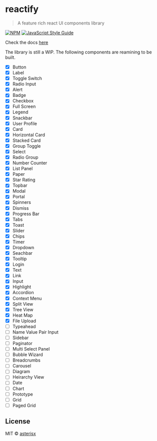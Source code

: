 # reactify

> A feature rich react UI components library

[![NPM](https://img.shields.io/npm/v/reactify.svg)](https://www.npmjs.com/package/reactify) [![JavaScript Style Guide](https://img.shields.io/badge/code_style-standard-brightgreen.svg)](https://standardjs.com)

Check the docs [here](https://asterisx.github.io/reactify/) 

The library is still a WIP. The following components are reamining to be built.

- [x] Button
- [x] Label
- [x] Toggle Switch
- [x] Radio Input
- [x] Alert
- [x] Badge
- [x] Checkbox
- [x] Full Screen
- [x] Legend
- [x] Snackbar
- [x] User Profile
- [x] Card
- [x] Horizontal Card
- [x] Stacked Card
- [x] Group Toggle
- [x] Select
- [x] Radio Group
- [x] Number Counter
- [x] List Panel
- [x] Paper
- [x] Star Rating
- [x] Topbar
- [x] Modal
- [x] Portal
- [x] Spinners
- [x] Dismiss
- [x] Progress Bar
- [x] Tabs
- [x] Toast
- [x] Slider
- [x] Chips
- [x] Timer
- [x] Dropdown
- [x] Seachbar
- [x] Tooltip
- [x] Login
- [x] Text
- [x] Link
- [x] Input
- [x] Highlight
- [x] Accordion
- [x] Context Menu
- [x] Split View
- [x] Tree View
- [x] Heat Map
- [x] File Upload
- [ ] Typeahead
- [ ] Name Value Pair Input
- [ ] Sidebar
- [ ] Paginator
- [ ] Multi Select Panel
- [ ] Bubble Wizard
- [ ] Breadcrumbs
- [ ] Carousel
- [ ] Diagram
- [ ] Heirarchy View
- [ ] Date
- [ ] Chart
- [ ] Prototype
- [ ] Grid
- [ ] Paged Grid

## License

MIT © [asterisx](https://github.com/asterisx)
